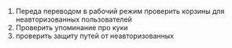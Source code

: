 1. Переда переводом в рабочий режим проверить корзины
для неавторизованных пользователей
2. Проверить упоминание про куки
3. проверить защиту путей от неавторизованных 
